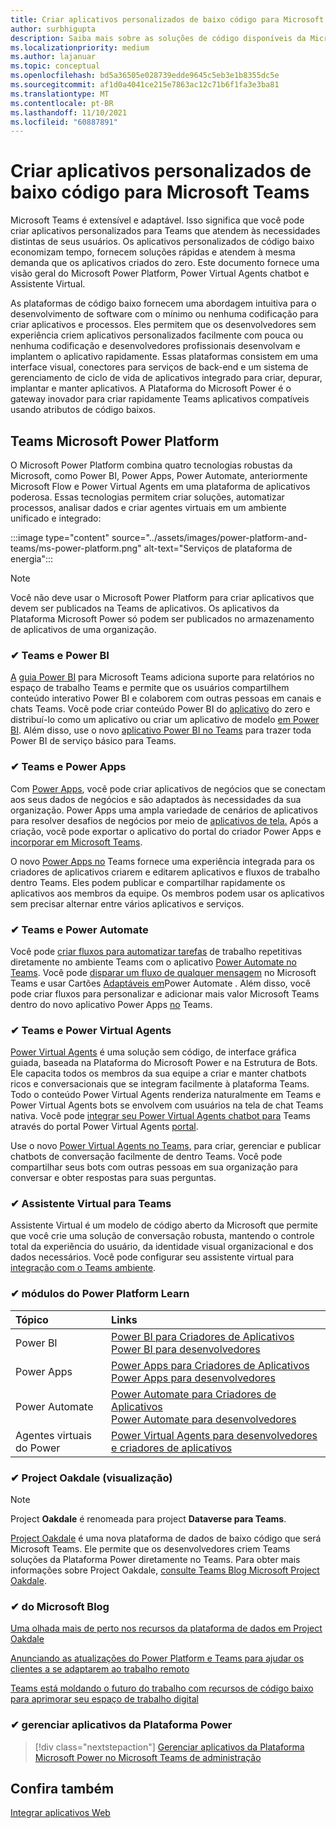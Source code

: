 ```yaml
---
title: Criar aplicativos personalizados de baixo código para Microsoft Teams
author: surbhigupta
description: Saiba mais sobre as soluções de código disponíveis da Microsoft baixa e nenhuma com Teams uma Plataforma do Microsoft Power. Saiba mais sobre soluções, como Power Apps, Power Automate, Assistente Virtual e muito mais.
ms.localizationpriority: medium
ms.author: lajanuar
ms.topic: conceptual
ms.openlocfilehash: bd5a36505e028739edde9645c5eb3e1b8355dc5e
ms.sourcegitcommit: af1d0a4041ce215e7863ac12c71b6f1fa3e3ba81
ms.translationtype: MT
ms.contentlocale: pt-BR
ms.lasthandoff: 11/10/2021
ms.locfileid: "60887891"
---
```

# <a name="create-low-code-custom-apps-for-microsoft-teams"></a>Criar aplicativos personalizados de baixo código para Microsoft Teams

Microsoft Teams é extensível e adaptável. Isso significa que você pode criar aplicativos personalizados para Teams que atendem às necessidades distintas de seus usuários. Os aplicativos personalizados de código baixo economizam tempo, fornecem soluções rápidas e atendem à mesma demanda que os aplicativos criados do zero. Este documento fornece uma visão geral do Microsoft Power Platform, Power Virtual Agents chatbot e Assistente Virtual.

As plataformas de código baixo fornecem uma abordagem intuitiva para o desenvolvimento de software com o mínimo ou nenhuma codificação para criar aplicativos e processos. Eles permitem que os desenvolvedores sem experiência criem aplicativos personalizados facilmente com pouca ou nenhuma codificação e desenvolvedores profissionais desenvolvam e implantem o aplicativo rapidamente. Essas plataformas consistem em uma interface visual, conectores para serviços de back-end e um sistema de gerenciamento de ciclo de vida de aplicativos integrado para criar, depurar, implantar e manter aplicativos. A Plataforma do Microsoft Power é o gateway inovador para criar rapidamente Teams aplicativos compatíveis usando atributos de código baixos.

## <a name="teams-and-microsoft-power-platform"></a>Teams Microsoft Power Platform

O Microsoft Power Platform combina quatro tecnologias robustas da Microsoft, como Power BI, Power Apps, Power Automate, anteriormente Microsoft Flow e Power Virtual Agents em uma plataforma de aplicativos poderosa. Essas tecnologias permitem criar soluções, automatizar processos, analisar dados e criar agentes virtuais em um ambiente unificado e integrado:

:::image type="content" source="../assets/images/power-platform-and-teams/ms-power-platform.png" alt-text="Serviços de plataforma de energia":::

> [!NOTE]
> Você não deve usar o Microsoft Power Platform para criar aplicativos que devem ser publicados na Teams de aplicativos. Os aplicativos da Plataforma Microsoft Power só podem ser publicados no armazenamento de aplicativos de uma organização.

### <a name="-teams-and-power-bi"></a>✔ Teams e Power BI

[A](/power-bi/collaborate-share/service-embed-report-microsoft-teams) [guia Power BI](https://powerbi.microsoft.com/blog/announcing-new-power-bi-tab-for-microsoft-teams/) para Microsoft Teams adiciona suporte para relatórios no espaço de trabalho Teams e permite que os [](/power-bi/collaborate-share/service-collaborate-microsoft-teams) usuários compartilhem conteúdo interativo Power BI e colaborem com outras pessoas em canais e chats Teams. Você pode criar conteúdo Power BI do [aplicativo](/power-bi/collaborate-share/service-create-distribute-apps) do zero e distribuí-lo como um aplicativo ou criar um aplicativo de modelo [em Power BI](/power-bi/connect-data/service-template-apps-create). Além disso, use o novo [aplicativo Power BI no Teams](https://go.microsoft.com/fwlink/?linkid=2143643) para trazer toda Power BI de serviço básico para Teams.

### <a name="-teams-and-power-apps"></a>✔ Teams e Power Apps

Com [Power Apps](/powerapps/powerapps-overview), você pode criar aplicativos de negócios que se conectam aos seus dados de negócios e são adaptados às necessidades da sua organização.  Power Apps uma ampla variedade de cenários de aplicativos para resolver desafios de negócios por meio de [aplicativos de tela.](/powerapps/maker/#canvas-apps) Após a criação, você pode exportar o aplicativo do portal do criador Power Apps e [incorporar em Microsoft Teams](/power-platform/admin/embed-app-teams).

O novo [Power Apps no](https://go.microsoft.com/fwlink/?linkid=2143374) Teams fornece uma experiência integrada para os criadores de aplicativos criarem e editarem aplicativos e fluxos de trabalho dentro Teams. Eles podem publicar e compartilhar rapidamente os aplicativos aos membros da equipe. Os membros podem usar os aplicativos sem precisar alternar entre vários aplicativos e serviços.

### <a name="-teams-and-power-automate"></a>✔ Teams e Power Automate

Você pode [criar fluxos para automatizar tarefas](https://flow.microsoft.com/connectors/shared_teams/microsoft-teams/) de trabalho repetitivas diretamente no ambiente Teams com o aplicativo [Power Automate no Teams](/power-automate/flows-teams). Você pode [disparar um fluxo de qualquer mensagem](/power-automate/trigger-flow-teams-message) no Microsoft Teams e usar Cartões [Adaptáveis em](/power-automate/create-adaptive-cards)Power Automate . Além disso, você pode criar fluxos para personalizar e adicionar mais valor Microsoft Teams dentro do novo aplicativo Power Apps [no](https://go.microsoft.com/fwlink/?linkid=2143539) Teams.

### <a name="-teams-and-power-virtual-agents"></a>✔ Teams e Power Virtual Agents

[Power Virtual Agents](/power-virtual-agents/fundamentals-what-is-power-virtual-agents) é uma solução sem código, de interface gráfica guiada, baseada na Plataforma do Microsoft Power e na Estrutura de Bots. Ele capacita todos os membros da sua equipe a criar e manter chatbots ricos e conversacionais que se integram facilmente à plataforma Teams. Todo o conteúdo Power Virtual Agents renderiza naturalmente em Teams e Power Virtual Agents bots se envolvem com usuários na tela de chat Teams nativa. Você pode [integrar seu Power Virtual Agents chatbot para](/power-virtual-agents/publication-add-bot-to-microsoft-teams) Teams através do portal Power Virtual Agents [portal](https://powervirtualagents.microsoft.com).

Use o novo [Power Virtual Agents no Teams,](https://aka.ms/pva-teams-docs) para criar, gerenciar e publicar chatbots de conversação facilmente de dentro Teams. Você pode compartilhar seus bots com outras pessoas em sua organização para conversar e obter respostas para suas perguntas.

### <a name="-virtual-assistant-for-teams"></a>✔ Assistente Virtual para Teams

Assistente Virtual é um modelo de código aberto da Microsoft que permite que você crie uma solução de conversação robusta, mantendo o controle total da experiência do usuário, da identidade visual organizacional e dos dados necessários. Você pode configurar seu assistente virtual para [integração com o Teams ambiente](https://microsoft.github.io/botframework-solutions/clients-and-channels/tutorials/enable-teams/1-intro). 

### <a name="-power-platform-learn-modules"></a>✔ módulos do Power Platform Learn

|  Tópico  |  Links  |
|:---------|:----------------------|
|Power BI|[Power BI para Criadores de Aplicativos](/learn/browse/?expanded=power-platform&products=power-bi&roles=maker)</br>[Power BI para desenvolvedores](/learn/browse/?expanded=power-platform&products=power-bi&roles=developer)|
|Power Apps|[Power Apps para Criadores de Aplicativos](/learn/browse/?products=power-apps&roles=maker)</br>[Power Apps para desenvolvedores](/learn/browse/?products=power-apps)|
|Power Automate|[Power Automate para Criadores de Aplicativos](/learn/browse/?expanded=power-platform&products=power-automate&roles=maker)</br>[Power Automate para desenvolvedores](/learn/browse/?expanded=power-platform&products=power-automate&roles=developer)|
|Agentes virtuais do Power|[Power Virtual Agents para desenvolvedores e criadores de aplicativos](/learn/browse/?products=power-virtual-agents&expanded=power-platform&roles=maker)|

### <a name="-project-oakdale-preview"></a>✔ Project Oakdale (visualização)

> [!NOTE]
> Project **Oakdale** é renomeada para project **Dataverse para Teams**.

[Project Oakdale](https://techcommunity.microsoft.com/t5/microsoft-teams-blog/teams-is-shaping-the-future-of-work-with-low-code-features-to/ba-p/1507180
) é uma nova plataforma de dados de baixo código que será Microsoft Teams. Ele permite que os desenvolvedores criem Teams soluções da Plataforma Power diretamente no Teams. Para obter mais informações sobre Project Oakdale, [consulte Teams Blog Microsoft Project Oakdale](https://powerapps.microsoft.com/blog/introducing-project-oakdale-a-new-low-code-data-platform-for-microsoft-teams).

### <a name="-microsoft-blog-insights"></a>✔ do Microsoft Blog

[Uma olhada mais de perto nos recursos da plataforma de dados em Project Oakdale](https://powerapps.microsoft.com/blog/a-closer-look-at-data-platform-capabilities-in-project-oakdale/)

[Anunciando as atualizações do Power Platform e Teams para ajudar os clientes a se adaptarem ao trabalho remoto](https://cloudblogs.microsoft.com/powerplatform/2020/05/19/announcing-power-platform-and-teams-updates-to-help-customers-adapt-to-remote-work/)

[Teams está moldando o futuro do trabalho com recursos de código baixo para aprimorar seu espaço de trabalho digital](https://techcommunity.microsoft.com/t5/microsoft-teams-blog/teams-is-shaping-the-future-of-work-with-low-code-features-to/ba-p/1507180)

### <a name="-managing-power-platform-apps"></a>✔ gerenciar aplicativos da Plataforma Power

> [!div class="nextstepaction"]
> [Gerenciar aplicativos da Plataforma Microsoft Power no Microsoft Teams de administração](/microsoftteams/manage-power-platform-apps)

## <a name="see-also"></a>Confira também

[Integrar aplicativos Web](~/samples/integrate-web-apps-overview.md)
